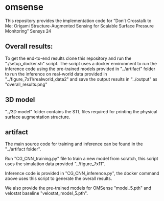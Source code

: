 # omsense
This repository provides the implementation code for “Don’t Crosstalk to Me: Origami Structure-Augmented Sensing for Scalable Surface Pressure Monitoring” Sensys 24

## Overall results:
To get the end-to-end results clone this repository and run the "./setup_docker.sh" script. The script uses a docker environment to run the inference code using the pre-trained models provided in "../artifact" folder to run the inference on real-world data provided in "../figure_7x11/realworld_data2"  and save the output results in "../output" as "overall_results.png"

## 3D model
"../3D model" folder contains the STL files required for printing the physical surface augmentation structure. 

## artifact
The main source code for training and inference can be found in the "../artifact folder". 

Run "CG_CNN_training.py" file to train a new model from scratch, this script uses the simulation data provided "../figure_7x11". 


Inference code is provided in "CG_CNN_inference.py", the docker command above uses this script to generate the overall results.


We also provide the pre-trained models for OMSense "model_5.pth" and velostat baseline "velostat_model_5.pth".



